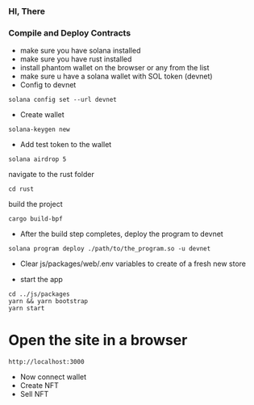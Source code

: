 ### HI, There

### Compile and Deploy Contracts
- make sure you have solana installed
- make sure you have rust installed
- install phantom wallet on the browser or any from the list
- make sure u have a solana wallet with SOL token (devnet)
- Config to devnet

```
solana config set --url devnet
```
- Create wallet
```
solana-keygen new
```
- Add test token to the wallet

```
solana airdrop 5
```
navigate to the rust folder
```
cd rust
```
build the project
```
cargo build-bpf
```
- After the build step completes, deploy the program to devnet
```
solana program deploy ./path/to/the_program.so -u devnet
```
- Clear js/packages/web/.env variables to create of a fresh new store

- start the app
```
cd ../js/packages
yarn && yarn bootstrap
yarn start
```

# Open the site in a browser 

```
http://localhost:3000
```
- Now connect wallet
- Create NFT
- Sell NFT
